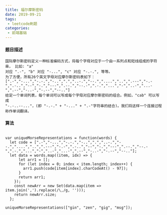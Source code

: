 ```yaml
---
title: 福尔摩斯密码
date: 2019-09-21
tags:
 - leetcode刷题
categories:
 - 前端基础
---
```


#### 题目描述

    国际摩尔斯密码定义一种标准编码方式，将每个字母对应于一个由一系列点和短线组成的字符串， 比如: "a"
    对应 ".-", "b" 对应 "-...", "c" 对应 "-.-.", 等等。
    为了方便，所有26个英文字母对应摩尔斯密码表如下：
    [".-","-...","-.-.","-..",".","..-.","--.","....","..",".---","-.-",".-..","--","-.","---",".--.","--.-",".-.","...","-","..-","...-",".--","-..-","-.--","--.."]
    给定一个单词列表，每个单词可以写成每个字母对应摩尔斯密码的组合。例如，"cab" 可以写成
    "-.-..--..."，(即 "-.-." + "-..." + ".-"字符串的结合)。我们将这样一个连接过程称作单词翻译。

#### 算法

```

var uniqueMorseRepresentations = function(words) {
  let code = [".-","-...","-.-.","-..",".","..-.","--.","....","..",".---","-.-",".-..","--","-.","---",".--.","--.-",".-.","...","-","..-","...-",".--","-..-","-.--","--.."];
  let data = words.map((item, idx) => {
      let arr1 = [];
      for (let index = 0; index < item.length; index++) {
        arr1.push(code[item[index].charCodeAt() - 97]);
      }
      return arr1;
    });
    const newArr = new Set(data.map(item =>  item.join(',').replace(/\,/g, '')));
    return newArr.size;
  };

uniqueMorseRepresentations(["gin", "zen", "gig", "msg"]);

```
